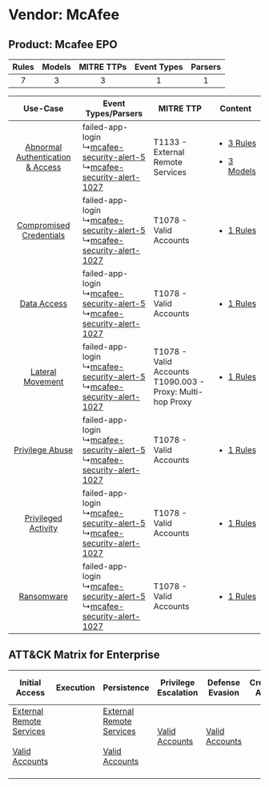 Vendor: McAfee
==============
Product: Mcafee EPO
-------------------
| Rules | Models | MITRE TTPs | Event Types | Parsers |
|:-----:|:------:|:----------:|:-----------:|:-------:|
|   7   |   3    |     3      |      1      |    1    |

|    Use-Case    | Event Types/Parsers    | MITRE TTP    | Content    |
|:----:| ---- | ---- | ---- |
| [Abnormal Authentication & Access](../../../UseCases/uc_abnormal_authentication_&_access.md) |  failed-app-login<br> ↳[mcafee-security-alert-5](Ps/pC_mcafeesecurityalert5.md)<br> ↳[mcafee-security-alert-1027](Ps/pC_mcafeesecurityalert1027.md)<br> | T1133 - External Remote Services<br>    | [<ul><li>3 Rules</li></ul><ul><li>3 Models</li></ul>](RM/r_m_mcafee_mcafee_epo_Abnormal_Authentication_&_Access.md) |
|          [Compromised Credentials](../../../UseCases/uc_compromised_credentials.md)          |  failed-app-login<br> ↳[mcafee-security-alert-5](Ps/pC_mcafeesecurityalert5.md)<br> ↳[mcafee-security-alert-1027](Ps/pC_mcafeesecurityalert1027.md)<br> | T1078 - Valid Accounts<br>    | [<ul><li>1 Rules</li></ul>](RM/r_m_mcafee_mcafee_epo_Compromised_Credentials.md)    |
|    [Data Access](../../../UseCases/uc_data_access.md)    |  failed-app-login<br> ↳[mcafee-security-alert-5](Ps/pC_mcafeesecurityalert5.md)<br> ↳[mcafee-security-alert-1027](Ps/pC_mcafeesecurityalert1027.md)<br> | T1078 - Valid Accounts<br>    | [<ul><li>1 Rules</li></ul>](RM/r_m_mcafee_mcafee_epo_Data_Access.md)    |
|    [Lateral Movement](../../../UseCases/uc_lateral_movement.md)    |  failed-app-login<br> ↳[mcafee-security-alert-5](Ps/pC_mcafeesecurityalert5.md)<br> ↳[mcafee-security-alert-1027](Ps/pC_mcafeesecurityalert1027.md)<br> | T1078 - Valid Accounts<br>T1090.003 - Proxy: Multi-hop Proxy<br> | [<ul><li>1 Rules</li></ul>](RM/r_m_mcafee_mcafee_epo_Lateral_Movement.md)    |
|    [Privilege Abuse](../../../UseCases/uc_privilege_abuse.md)    |  failed-app-login<br> ↳[mcafee-security-alert-5](Ps/pC_mcafeesecurityalert5.md)<br> ↳[mcafee-security-alert-1027](Ps/pC_mcafeesecurityalert1027.md)<br> | T1078 - Valid Accounts<br>    | [<ul><li>1 Rules</li></ul>](RM/r_m_mcafee_mcafee_epo_Privilege_Abuse.md)    |
|    [Privileged Activity](../../../UseCases/uc_privileged_activity.md)    |  failed-app-login<br> ↳[mcafee-security-alert-5](Ps/pC_mcafeesecurityalert5.md)<br> ↳[mcafee-security-alert-1027](Ps/pC_mcafeesecurityalert1027.md)<br> | T1078 - Valid Accounts<br>    | [<ul><li>1 Rules</li></ul>](RM/r_m_mcafee_mcafee_epo_Privileged_Activity.md)    |
|    [Ransomware](../../../UseCases/uc_ransomware.md)    |  failed-app-login<br> ↳[mcafee-security-alert-5](Ps/pC_mcafeesecurityalert5.md)<br> ↳[mcafee-security-alert-1027](Ps/pC_mcafeesecurityalert1027.md)<br> | T1078 - Valid Accounts<br>    | [<ul><li>1 Rules</li></ul>](RM/r_m_mcafee_mcafee_epo_Ransomware.md)    |

ATT&CK Matrix for Enterprise
----------------------------
| Initial Access                                                                                                                                   | Execution | Persistence                                                                                                                                      | Privilege Escalation                                                | Defense Evasion                                                     | Credential Access | Discovery | Lateral Movement | Collection | Command and Control                                                                                                                       | Exfiltration | Impact |
| ------------------------------------------------------------------------------------------------------------------------------------------------ | --------- | ------------------------------------------------------------------------------------------------------------------------------------------------ | ------------------------------------------------------------------- | ------------------------------------------------------------------- | ----------------- | --------- | ---------------- | ---------- | ----------------------------------------------------------------------------------------------------------------------------------------- | ------------ | ------ |
| [External Remote Services](https://attack.mitre.org/techniques/T1133)<br><br>[Valid Accounts](https://attack.mitre.org/techniques/T1078)<br><br> |           | [External Remote Services](https://attack.mitre.org/techniques/T1133)<br><br>[Valid Accounts](https://attack.mitre.org/techniques/T1078)<br><br> | [Valid Accounts](https://attack.mitre.org/techniques/T1078)<br><br> | [Valid Accounts](https://attack.mitre.org/techniques/T1078)<br><br> |                   |           |                  |            | [Proxy: Multi-hop Proxy](https://attack.mitre.org/techniques/T1090/003)<br><br>[Proxy](https://attack.mitre.org/techniques/T1090)<br><br> |              |        |